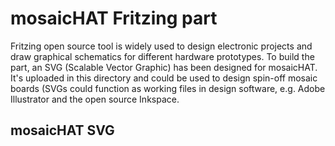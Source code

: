 # mosaicHAT Fritzing part

Fritzing open source tool is widely used to design electronic projects and draw graphical schematics for different hardware prototypes. To build the part, an SVG (Scalable Vector Graphic) has been designed for mosaicHAT. It's uploaded in this directory and could be used to design spin-off mosaic boards (SVGs could function as working files in design software, e.g. Adobe Illustrator and the open source Inkspace.

## mosaicHAT SVG

